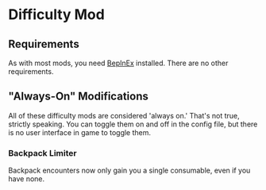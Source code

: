 # Difficulty Mod



## Requirements

As with most mods, you need [BepInEx](https://inscryption.thunderstore.io/package/BepInEx/BepInExPack_Inscryption/) installed. There are no other requirements.

## "Always-On" Modifications

All of these difficulty mods are considered 'always on.' That's not true, strictly speaking. 
You can toggle them on and off in the config file, but there is no user interface in game to toggle them.

### Backpack Limiter
Backpack encounters now only gain you a single consumable, even if you have none.